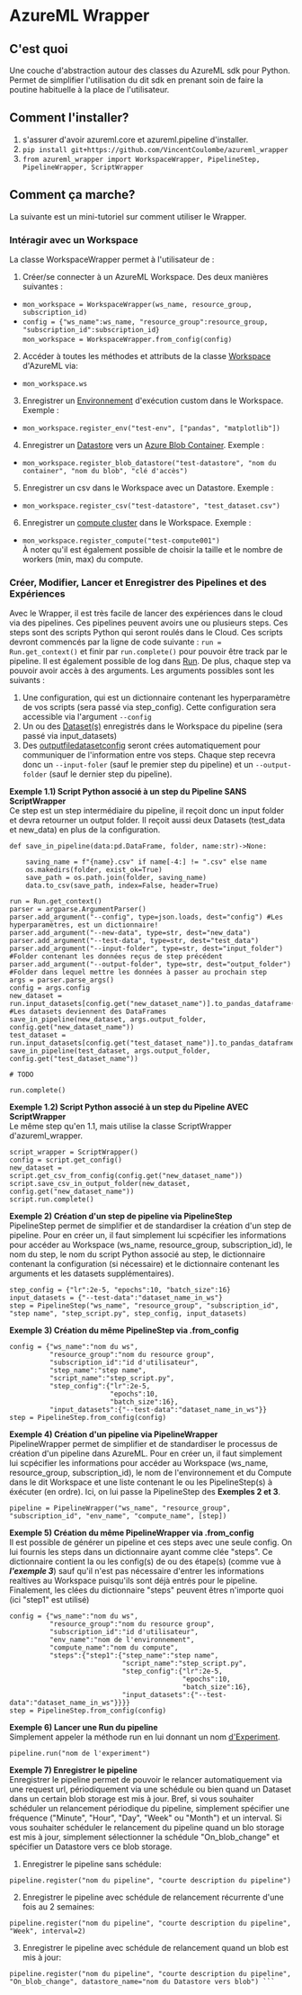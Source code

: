 # AzureML Wrapper

## C'est quoi
Une couche d'abstraction autour des classes du AzureML sdk pour Python. Permet de simplifier l'utilisation du dit sdk en prenant soin de faire la poutine habituelle à la place de l'utilisateur.

## Comment l'installer?
1. s'assurer d'avoir azureml.core et azureml.pipeline d'installer.
2. `pip install git+https://github.com/VincentCoulombe/azureml_wrapper`
3. `from azureml_wrapper import WorkspaceWrapper, PipelineStep, PipelineWrapper, ScriptWrapper`

## Comment ça marche?  
La suivante est un mini-tutoriel sur comment utiliser le Wrapper.

### Intéragir avec un Workspace  
La classe WorkspaceWrapper permet à l'utilisateur de :

1. Créer/se connecter à un AzureML Workspace. Des deux manières suivantes :
  - `mon_workspace = WorkspaceWrapper(ws_name, resource_group, subscription_id)`
  - `config = {"ws_name":ws_name, "resource_group":resource_group, "subscription_id":subscription_id}`  
    `mon_workspace = WorkspaceWrapper.from_config(config)`
    
2. Accéder à toutes les méthodes et attributs de la classe [Workspace](https://docs.microsoft.com/en-us/python/api/azureml-core/azureml.core.workspace.workspace?view=azure-ml-py) d'AzureML via:
  - `mon_workspace.ws` 
 
3. Enregistrer un [Environnement](https://docs.microsoft.com/en-us/python/api/azureml-core/azureml.core.environment(class)?view=azure-ml-py) d'exécution custom dans le Workspace. Exemple :
  - `mon_workspace.register_env("test-env", ["pandas", "matplotlib"])`

4. Enregistrer un [Datastore](https://docs.microsoft.com/en-us/python/api/azureml-core/azureml.core.datastore(class)?view=azure-ml-py) vers un [Azure Blob Container](https://docs.microsoft.com/en-us/azure/storage/blobs/storage-blobs-introduction). Exemple : 
  - `mon_workspace.register_blob_datastore("test-datastore", "nom du container", "nom du blob", "clé d'accès")`

5. Enregistrer un csv dans le Workspace avec un Datastore. Exemple : 
  - `mon_workspace.register_csv("test-datastore", "test_dataset.csv")`

6. Enregistrer un [compute cluster](https://docs.microsoft.com/en-us/azure/machine-learning/how-to-create-attach-compute-cluster?tabs=python) dans le Workspace. Exemple :
  - `mon_workspace.register_compute("test-compute001")`  
  À noter qu'il est également possible de choisir la taille et le nombre de workers (min, max) du compute.
 
### Créer, Modifier, Lancer et Enregistrer des Pipelines et des Expériences   
Avec le Wrapper, il est très facile de lancer des expériences dans le cloud via des pipelines. Ces pipelines peuvent avoirs une ou plusieurs steps. Ces steps sont des scripts Python qui seront roulés dans le Cloud. Ces scripts devront commencés par la ligne de code suivante : `run = Run.get_context()` et finir par `run.complete()` pour pouvoir être track par le pipeline. Il est également possible de log dans [Run](https://docs.microsoft.com/en-us/python/api/azureml-core/azureml.core.run(class)?view=azure-ml-py). De plus, chaque step va pouvoir avoir accès à des arguments. Les arguments possibles sont les suivants : 
  1. Une configuration, qui est un dictionnaire contenant les hyperparamètre de vos scripts (sera passé via step_config). Cette configuration sera accessible via l'argument `--config`
  2. Un ou des [Dataset(s)](https://docs.microsoft.com/en-us/python/api/azureml-core/azureml.core.dataset.dataset?view=azure-ml-py) enregistrés dans le         Workspace du pipeline (sera passé via input_datasets)
  3. Des [outputfiledatasetconfig](https://docs.microsoft.com/en-us/python/api/azureml-core/azureml.data.output_dataset_config.outputfiledatasetconfig?view=azure-ml-py) seront crées automatiquement pour communiquer de l'information entre vos steps. Chaque step recevra donc un `--input-foler` (sauf le premier step du pipeline) et un `--output-folder` (sauf le dernier step du pipeline).

**Exemple 1.1) Script Python associé à un step du Pipeline SANS ScriptWrapper**  
Ce step est un step intermédiaire du pipeline, il reçoit donc un input folder et devra retourner un output folder. Il reçoit aussi deux Datasets (test_data et new_data) en plus de la configuration.
```
def save_in_pipeline(data:pd.DataFrame, folder, name:str)->None:

    saving_name = f"{name}.csv" if name[-4:] != ".csv" else name
    os.makedirs(folder, exist_ok=True)
    save_path = os.path.join(folder, saving_name)
    data.to_csv(save_path, index=False, header=True)
    
run = Run.get_context()
parser = argparse.ArgumentParser()
parser.add_argument("--config", type=json.loads, dest="config") #Les hyperparamètres, est un dictionnaire!
parser.add_argument("--new-data", type=str, dest="new_data")
parser.add_argument("--test-data", type=str, dest="test_data")
parser.add_argument("--input-folder", type=str, dest="input_folder") #Folder contenant les données reçus de step précédent
parser.add_argument("--output-folder", type=str, dest="output_folder") #Folder dans lequel mettre les données à passer au prochain step
args = parser.parse_args()
config = args.config 
new_dataset = run.input_datasets[config.get("new_dataset_name")].to_pandas_dataframe() #Les datasets deviennent des DataFrames
save_in_pipeline(new_dataset, args.output_folder, config.get("new_dataset_name"))
test_dataset = run.input_datasets[config.get("test_dataset_name")].to_pandas_dataframe()
save_in_pipeline(test_dataset, args.output_folder, config.get("test_dataset_name"))

# TODO

run.complete()
```
**Exemple 1.2) Script Python associé à un step du Pipeline AVEC ScriptWrapper**  
Le même step qu'en 1.1, mais utilise la classe ScriptWrapper d'azureml_wrapper.
```
script_wrapper = ScriptWrapper()
config = script.get_config()
new_dataset = script.get_csv_from_config(config.get("new_dataset_name"))
script.save_csv_in_output_folder(new_dataset, config.get("new_dataset_name"))
script.run.complete()
```

**Exemple 2) Création d'un step de pipeline via PipelineStep**  
PipelineStep permet de simplifier et de standardiser la création d'un step de pipeline. Pour en créer un, il faut simplement lui scpécifier les informations pour accéder au Workspace (ws_name, resource_group, subscription_id), le nom du step, le nom du script Python associé au step, le dictionnaire contenant la configuration (si nécessaire) et le dictionnaire contenant les arguments et les datasets supplémentaires).

```
step_config = {"lr":2e-5, "epochs":10, "batch_size":16}
input_datasets = {"--test-data":"dataset_name_in_ws"}
step = PipelineStep("ws_name", "resource_group", "subscription_id", "step name", "step_script.py", step_config, input_datasets)
```

**Exemple 3) Création du même PipelineStep via .from_config**  
```
config = {"ws_name":"nom du ws",
          "resource_group":"nom du resource group",
          "subscription_id":"id d'utilisateur",
          "step_name":"step name",
          "script_name":"step_script.py",
          "step_config":{"lr":2e-5, 
                         "epochs":10, 
                         "batch_size":16},
          "input_datasets":{"--test-data":"dataset_name_in_ws"}}
step = PipelineStep.from_config(config)
```

**Exemple 4) Création d'un pipeline via PipelineWrapper**  
PipelineWrapper permet de simplifier et de standardiser le processus de création d'un pipeline dans AzureML. Pour en créer un, il faut simplement lui scpécifier les informations pour accéder au Workspace (ws_name, resource_group, subscription_id), le nom de l'environnement et du Compute dans le dit Workspace et une liste contenant le ou les PipelineStep(s) à éxécuter (en ordre). Ici, on lui passe la PipelineStep des **Exemples 2 et 3**.

```
pipeline = PipelineWrapper("ws_name", "resource_group", "subscription_id", "env_name", "compute_name", [step])
```

**Exemple 5) Création du même PipelineWrapper via .from_config**  
Il est possible de générer un pipeline et ces steps avec une seule config. On lui fournis les steps dans un dictionnaire ayant comme clée "steps". Ce dictionnaire contient la ou les config(s) de ou des étape(s) (comme vue à ***l'exemple 3***) sauf qu'il n'est pas nécessaire d'entrer les informations realtives au Workspace puisqu'ils sont déjà entrés pour le pipeline. Finalement, les clées du dictionnaire "steps" peuvent êtres n'importe quoi (ici "step1" est utilisé)

```
config = {"ws_name":"nom du ws",
          "resource_group":"nom du resource group",
          "subscription_id":"id d'utilisateur",
          "env_name":"nom de l'environnement",
          "compute_name":"nom du compute",
          "steps":{"step1":{"step_name":"step name",
                            "script_name":"step_script.py",
                            "step_config":{"lr":2e-5, 
                                           "epochs":10, 
                                           "batch_size":16},
                            "input_datasets":{"--test-data":"dataset_name_in_ws"}}}}
step = PipelineStep.from_config(config)
```

**Exemple 6) Lancer une Run du pipeline**    
Simplement appeler la méthode run en lui donnant un nom [d'Experiment](https://docs.microsoft.com/en-us/python/api/azureml-core/azureml.core.experiment.experiment?view=azure-ml-py).

```
pipeline.run("nom de l'experiment")
```

**Exemple 7) Enregistrer le pipeline**  
Enregistrer le pipeline permet de pouvoir le relancer automatiquement via une request url, périodiquement via une schédule ou bien quand un Dataset dans un certain blob storage est mis à jour. Bref, si vous souhaiter schéduler un relancement périodique du pipeline, simplement spécifier une fréquence ("Minute", "Hour", "Day", "Week" ou "Month") et un interval. Si vous souhaiter schéduler le relancement du pipeline quand un blo storage est mis à jour, simplement sélectionner la schédule "On_blob_change" et spécifier un Datastore vers ce blob storage.

1) Enregistrer le pipeline sans schédule:    
```
pipeline.register("nom du pipeline", "courte description du pipeline")  
```

2) Enregistrer le pipeline avec schédule de relancement récurrente d'une fois au 2 semaines:  
```
pipeline.register("nom du pipeline", "courte description du pipeline", "Week", interval=2)  
```

3) Enregistrer le pipeline avec schédule de relancement quand un blob est mis à jour:  
```
pipeline.register("nom du pipeline", "courte description du pipeline", "On_blob_change", datastore_name="nom du Datastore vers blob") ```

